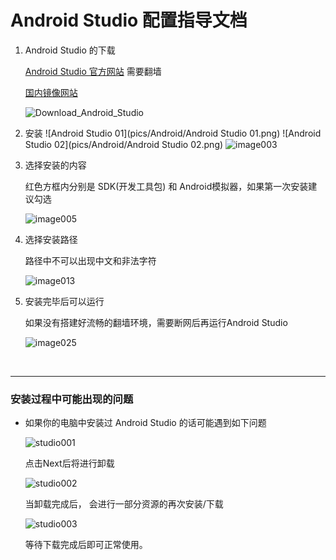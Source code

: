 # Android Studio 配置指导文档

1. Android Studio 的下载

   [Android Studio 官方网站](https://developer.android.com/develop/index.html) 需要翻墙

   [国内镜像网站](http://www.androiddevtools.cn/)

   ![Download_Android_Studio](pics/Android/Download_Android_Studio.gif)

2. 安装
    ![Android Studio 01](pics/Android/Android Studio 01.png) 
    ![Android Studio 02](pics/Android/Android Studio 02.png) 
    ![image003](pics/Android/image003.png)

3. 选择安装的内容

   红色方框内分别是 SDK(开发工具包) 和 Android模拟器，如果第一次安装建议勾选

    ![image005](pics/Android/image005.png)

4. 选择安装路径

   路径中不可以出现中文和非法字符

    ![image013](pics/Android/image013.png)

5. 安装完毕后可以运行

   如果没有搭建好流畅的翻墙环境，需要断网后再运行Android Studio

    ![image025](pics/Android/image025.png)

   ​

---

### 安装过程中可能出现的问题

- 如果你的电脑中安装过 Android Studio 的话可能遇到如下问题

   ![studio001](pics/Android/studio001.png)

  点击Next后将进行卸载

   ![studio002](pics\Android\studio002.png)

  当卸载完成后， 会进行一部分资源的再次安装/下载

  ![studio003](pics\Android\studio003.png)

  等待下载完成后即可正常使用。